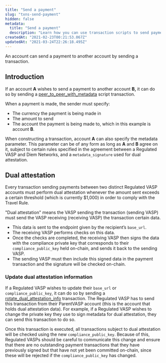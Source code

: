 ```yaml
---
title: "Send a payment"
slug: "txns-send-payment"
hidden: false
metadata: 
  title: "Send a payment"
  description: "Learn how you can use transaction scripts to send payments to another account and to update your dual attestation information."
createdAt: "2021-02-23T00:21:53.067Z"
updatedAt: "2021-03-24T22:26:18.495Z"
---
```

An account can send a payment to another account by sending a transaction. 

## Introduction

If an account **A** wishes to send a payment to another account **B,** it can do so by sending a [peer_to_peer_with_metadata](https://github.com/diem/diem/blob/main/language/diem-framework/script_documentation/script_documentation.md#script-peer_to_peer_with_metadata) script transaction. 

When a payment is made, the sender must specify:
* The currency the payment is being made in
* The amount to send
* The account the payment is being made to, which in this example is account **B**. 

When constructing a transaction, account **A** can also specify the metadata parameter. This parameter can be of any form as long as **A** and **B** agree on it, subject to certain rules specified in the agreement between a <Glossary>Regulated VASP</Glossary> and Diem Networks, and a  `metadata_signature` used for dual attestation.

## Dual attestation

Every transaction sending payments between two distinct Regulated VASP accounts must perform dual attestation whenever the amount sent exceeds a certain threshold (which is currently $1,000) in order to comply with the Travel Rule. 

"Dual attestation" means the VASP sending the transaction (sending VASP) must send the VASP receiving (receiving VASP) the transaction certain data. 
* This data is sent to the endpoint given by the recipient’s `base_url`. 
* The receiving VASP performs checks on this data. 
* Once the checks are completed, the receiving VASP then signs the data with the compliance private key that corresponds to their `compliance_public_key` held on-chain, and sends it back to the sending VASP. 
* The sending VASP must then include this signed data in the payment transaction and the signature will be checked on-chain.
 
### Update dual attestation information

If a Regulated VASP wishes to update their `base_url` or `compliance_public_key`, it can do so by sending a [rotate_dual_attestation_info](https://github.com/diem/diem/blob/main/language/diem-framework/script_documentation/script_documentation.md#script-rotate_dual_attestation_info) transaction. The Regulated VASP has to send this transaction from their ParentVASP account (this is the account that holds dual attestation data). For example, if a Regulated VASP wishes to change the private key they use to sign metadata for dual attestation, they can send this transaction to do so. 

Once this transaction is executed, all transactions subject to dual attestation will be checked using the new `compliance_public_key`. Because of this, Regulated VASPs should be careful to communicate this change and ensure that there are no outstanding payment transactions that they have previously signed but that have not yet been committed on-chain, since these will be rejected if the `compliance_public_key` has changed.
